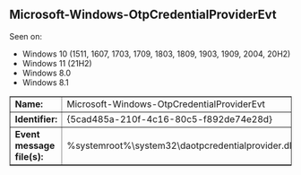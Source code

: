## Microsoft-Windows-OtpCredentialProviderEvt

Seen on:
* Windows 10 (1511, 1607, 1703, 1709, 1803, 1809, 1903, 1909, 2004, 20H2)
* Windows 11 (21H2)
* Windows 8.0
* Windows 8.1

<table border="1" class="docutils">
  <tbody>
    <tr>
      <td><b>Name:</b></td>
      <td>Microsoft-Windows-OtpCredentialProviderEvt</td>
    </tr>
    <tr>
      <td><b>Identifier:</b></td>
      <td>{5cad485a-210f-4c16-80c5-f892de74e28d}</td>
    </tr>
    <tr>
      <td><b>Event message file(s):</b></td>
      <td>%systemroot%\system32\daotpcredentialprovider.dll</td>
    </tr>
  </tbody>
</table>

&nbsp;


